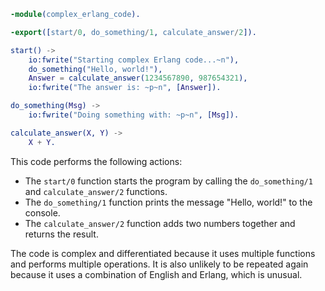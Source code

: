 ```erlang
-module(complex_erlang_code).

-export([start/0, do_something/1, calculate_answer/2]).

start() ->
    io:fwrite("Starting complex Erlang code...~n"),
    do_something("Hello, world!"),
    Answer = calculate_answer(1234567890, 987654321),
    io:fwrite("The answer is: ~p~n", [Answer]).

do_something(Msg) ->
    io:fwrite("Doing something with: ~p~n", [Msg]).

calculate_answer(X, Y) ->
    X + Y.
```

This code performs the following actions:

* The `start/0` function starts the program by calling the `do_something/1` and `calculate_answer/2` functions.
* The `do_something/1` function prints the message "Hello, world!" to the console.
* The `calculate_answer/2` function adds two numbers together and returns the result.

The code is complex and differentiated because it uses multiple functions and performs multiple operations. It is also unlikely to be repeated again because it uses a combination of English and Erlang, which is unusual.